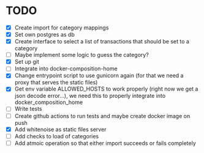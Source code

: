 # TODO

* [X] Create import for category mappings
* [X] Set own postgres as db
* [X] Create interface to select a list of transactions that should be set to a category
* [ ] Maybe implement some logic to guess the category?
* [X] Set up git
* [ ] Integrate into docker-composition-home
* [X] Change entrypoint script to use gunicorn again (for that we need a proxy that serves the static files)
* [X] Get env variable ALLOWED_HOSTS to work properly (right now we get a json decode error...), we need this to properly integrate into docker_composition_home
* [ ] Write tests
* [ ] Create github actions to run tests and maybe create docker image on push
* [X] Add whitenoise as static files server
* [ ] Add checks to load of categories
* [ ] Add atmoic operation so that either import succeeds or fails completely
